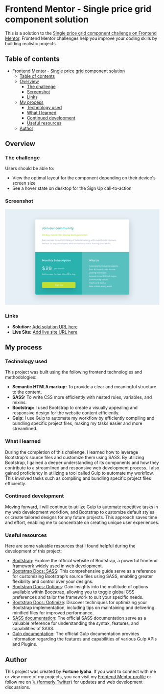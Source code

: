 # Frontend Mentor - Single price grid component solution

This is a solution to the [Single price grid component challenge on Frontend Mentor](https://www.frontendmentor.io/challenges/single-price-grid-component-5ce41129d0ff452fec5abbbc). Frontend Mentor challenges help you improve your coding skills by building realistic projects.

## Table of contents

- [Frontend Mentor - Single price grid component solution](#frontend-mentor---single-price-grid-component-solution)
  - [Table of contents](#table-of-contents)
  - [Overview](#overview)
    - [The challenge](#the-challenge)
    - [Screenshot](#screenshot)
    - [Links](#links)
  - [My process](#my-process)
    - [Technology used](#technology-used)
    - [What I learned](#what-i-learned)
    - [Continued development](#continued-development)
    - [Useful resources](#useful-resources)
  - [Author](#author)

## Overview

### The challenge

Users should be able to:

- View the optimal layout for the component depending on their device's screen size
- See a hover state on desktop for the Sign Up call-to-action

### Screenshot

![website preview](screenshots/price-grid-desktop.png)

### Links

<!--
  * ┌───────────────────────────────────────────────────────────────────┐
  * │                      Correct the links URL                        │
  * └───────────────────────────────────────────────────────────────────┘
 -->

- **Solution:** [Add solution URL here](https://your-solution-url.com)
- **Live Site:** [Add live site URL here](https://your-live-site-url.com)

## My process

### Technology used

This project was built using the following frontend technologies and methodologies:

- **Semantic HTML5 markup:** To provide a clear and meaningful structure to the content.
- **SASS:** To write CSS more efficiently with nested rules, variables, and mixins.
- **Bootstrap:** I used Bootstrap to create a visually appealing and responsive design for the website content efficiently.
- **Gulp:** I use Gulp to automate my workflow by efficiently compiling and bundling specific project files, making my tasks easier and more streamlined.

### What I learned

During the completion of this challenge, I learned how to leverage Bootstrap's source files and customize them using SASS. By utilizing Bootstrap, I gained a deeper understanding of its components and how they contribute to a streamlined and responsive web development process. I also gained proficiency in utilizing a tool called Gulp to automate my workflow. This involved tasks such as compiling and bundling specific project files efficiently.

### Continued development

Moving forward, I will continue to utilize Gulp to automate repetitive tasks in my web development workflow, and Bootstrap to customize default styles or create tailored designs for any future projects. This approach saves time and effort, enabling me to concentrate on creating unique user experiences.

### Useful resources

Here are some valuable resources that I found helpful during the development of this project:

- [Bootstrap](https://getbootstrap.com): Explore the official website of Bootstrap, a powerful frontend framework widely used in web development.
- [Bootstrap Docs: SASS](https://getbootstrap.com/docs/5.3/customize/sass/): This comprehensive guide serve as a reference for customizing Bootstrap's source files using SASS, enabling greater flexibility and control over your designs.
- [Bootstrap Docs: Options](https://getbootstrap.com/docs/5.3/customize/options/): Gain insights into the multitude of options available within Bootstrap, allowing you to toggle global CSS preferences and tailor the framework to suit your specific needs.
- [Bootstrap Docs: Optimize](https://getbootstrap.com/docs/5.3/customize/optimize/): Discover techniques for optimizing your Bootstrap implementation, including tips on maintaining and delivering minified files for improved performance.
- [SASS documentation](https://sass-lang.com/documentation): The official SASS documentation serve as a valuable reference for understanding the syntax, features, and capabilities of SASS.
- [Gulp documentation](https://gulpjs.com/): The official Gulp documentation provides information regarding the features and capabilities of various Gulp APIs and Plugins.

## Author

This project was created by **Fortune Iyoha**. If you want to connect with me or view more of my projects, you can visit my [Frontend Mentor profile](https://www.frontendmentor.io/profile/fortune-i-o) or follow me on [𝕏 (formerly Twitter)](https://x.com/fortuneiyoha) for updates and web development discussions.
